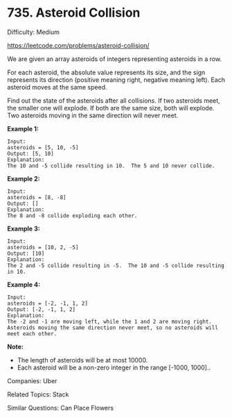 # 735. Asteroid Collision

Difficulty: Medium

https://leetcode.com/problems/asteroid-collision/

We are given an array asteroids of integers representing asteroids in a row.

For each asteroid, the absolute value represents its size, and the sign represents its direction (positive meaning right, negative meaning left). Each asteroid moves at the same speed.

Find out the state of the asteroids after all collisions. If two asteroids meet, the smaller one will explode. If both are the same size, both will explode. Two asteroids moving in the same direction will never meet.

**Example 1:**
```
Input: 
asteroids = [5, 10, -5]
Output: [5, 10]
Explanation: 
The 10 and -5 collide resulting in 10.  The 5 and 10 never collide.
```
**Example 2:**
```
Input: 
asteroids = [8, -8]
Output: []
Explanation: 
The 8 and -8 collide exploding each other.
```
**Example 3:**
```
Input: 
asteroids = [10, 2, -5]
Output: [10]
Explanation: 
The 2 and -5 collide resulting in -5.  The 10 and -5 collide resulting in 10.
```
**Example 4:**
```
Input: 
asteroids = [-2, -1, 1, 2]
Output: [-2, -1, 1, 2]
Explanation: 
The -2 and -1 are moving left, while the 1 and 2 are moving right.
Asteroids moving the same direction never meet, so no asteroids will meet each other.
```
**Note:**

* The length of asteroids will be at most 10000.
* Each asteroid will be a non-zero integer in the range [-1000, 1000]..

Companies: Uber

Related Topics: Stack

Similar Questions: Can Place Flowers
